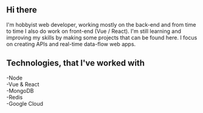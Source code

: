 ## Hi there

I'm hobbyist web developer, working mostly on the back-end and from time to time I also do work on front-end (Vue / React). I'm still learning and improving my skills by making some projects that can be found here. I focus on creating APIs and real-time data-flow web apps. 

## Technologies, that I've worked with
-Node  
-Vue & React  
-MongoDB  
-Redis  
-Google Cloud  
<!--
**damiandro40/damiandro40** is a ✨ _special_ ✨ repository because its `README.md` (this file) appears on your GitHub profile.

Here are some ideas to get you started:

- 🔭 I’m currently working on ...
- 🌱 I’m currently learning ...
- 👯 I’m looking to collaborate on ...
- 🤔 I’m looking for help with ...
- 💬 Ask me about ...
- 📫 How to reach me: ...
- 😄 Pronouns: ...
- ⚡ Fun fact: ...
-->
